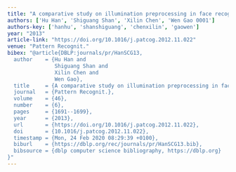 ```yaml
---
title: "A comparative study on illumination preprocessing in face recognition"
authors: ['Hu Han', 'Shiguang Shan', 'Xilin Chen', 'Wen Gao 0001']
authors-key: ['hanhu', 'shanshiguang', 'chenxilin', 'gaowen']
year: "2013"
article-link: "https://doi.org/10.1016/j.patcog.2012.11.022"
venue: "Pattern Recognit."
bibex: "@article{DBLP:journals/pr/HanSCG13,
  author    = {Hu Han and
               Shiguang Shan and
               Xilin Chen and
               Wen Gao},
  title     = {A comparative study on illumination preprocessing in face recognition},
  journal   = {Pattern Recognit.},
  volume    = {46},
  number    = {6},
  pages     = {1691--1699},
  year      = {2013},
  url       = {https://doi.org/10.1016/j.patcog.2012.11.022},
  doi       = {10.1016/j.patcog.2012.11.022},
  timestamp = {Mon, 24 Feb 2020 08:29:39 +0100},
  biburl    = {https://dblp.org/rec/journals/pr/HanSCG13.bib},
  bibsource = {dblp computer science bibliography, https://dblp.org}
}"
---
```

